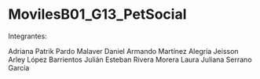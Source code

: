 # MovilesB01_G13_PetSocial

Integrantes:

Adriana Patrik Pardo Malaver
Daniel Armando Martínez Alegría
Jeisson Arley López Barrientos
Julián Esteban Rivera Morera
Laura Juliana Serrano García
